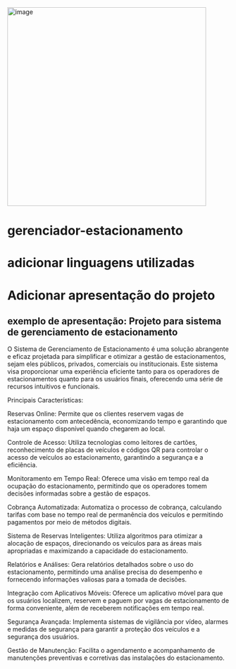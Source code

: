 <img width="451" alt="image" src="https://github.com/mabiamabia/gerenciador-estacionamento/assets/49458473/8c23d9cc-ad26-41ac-b8e9-407372d10ebe">


# gerenciador-estacionamento

# adicionar linguagens utilizadas

# Adicionar apresentação do projeto

## exemplo de apresentação: Projeto para sistema de gerenciamento de estacionamento

O Sistema de Gerenciamento de Estacionamento é uma solução abrangente e eficaz projetada para simplificar e otimizar a gestão de estacionamentos, sejam eles públicos, privados, comerciais ou institucionais. Este sistema visa proporcionar uma experiência eficiente tanto para os operadores de estacionamentos quanto para os usuários finais, oferecendo uma série de recursos intuitivos e funcionais.

Principais Características:

Reservas Online: Permite que os clientes reservem vagas de estacionamento com antecedência, economizando tempo e garantindo que haja um espaço disponível quando chegarem ao local.

Controle de Acesso: Utiliza tecnologias como leitores de cartões, reconhecimento de placas de veículos e códigos QR para controlar o acesso de veículos ao estacionamento, garantindo a segurança e a eficiência.

Monitoramento em Tempo Real: Oferece uma visão em tempo real da ocupação do estacionamento, permitindo que os operadores tomem decisões informadas sobre a gestão de espaços.

Cobrança Automatizada: Automatiza o processo de cobrança, calculando tarifas com base no tempo real de permanência dos veículos e permitindo pagamentos por meio de métodos digitais.

Sistema de Reservas Inteligentes: Utiliza algoritmos para otimizar a alocação de espaços, direcionando os veículos para as áreas mais apropriadas e maximizando a capacidade do estacionamento.

Relatórios e Análises: Gera relatórios detalhados sobre o uso do estacionamento, permitindo uma análise precisa do desempenho e fornecendo informações valiosas para a tomada de decisões.

Integração com Aplicativos Móveis: Oferece um aplicativo móvel para que os usuários localizem, reservem e paguem por vagas de estacionamento de forma conveniente, além de receberem notificações em tempo real.

Segurança Avançada: Implementa sistemas de vigilância por vídeo, alarmes e medidas de segurança para garantir a proteção dos veículos e a segurança dos usuários.

Gestão de Manutenção: Facilita o agendamento e acompanhamento de manutenções preventivas e corretivas das instalações do estacionamento.

